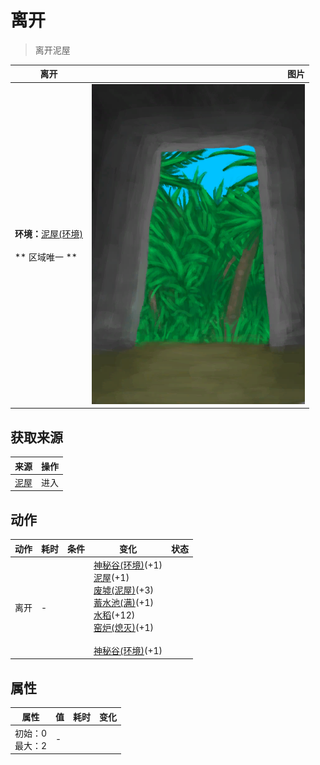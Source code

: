# 离开  
> 离开泥屋  
  
  离开  |   图片   
 ----  |  ----:   
 **环境：**[泥屋(环境)](Env_MudHutRuins.md)<br><br>** 区域唯一 **  |  ![](Sprite/MudHutExit.png)   
  
## 获取来源  
来源  |  操作  
----  |  ----  
[泥屋](MudHutEntranceRuins.md)  |  进入  
## 动作  
动作  |  耗时  |  条件  |  变化  |  状态  
----  |  ----  |  ----  |  ----  |  ----  
离开<br>  |  -  |    |  [神秘谷(环境)](Env_SecretValley.md)(+1)<br>[泥屋](MudHutEntranceRuins.md)(+1)<br>[废墟(泥屋)](Debris.md)(+3)<br>[蓄水池(满)](WaterReservoirFull.md)(+1)<br>[水稻](RicePlant.md)(+12)<br>[窑炉(熄灭)](KilnExtinguished.md)(+1)<br><br>[神秘谷(环境)](Env_SecretValley.md)(+1)<br>  |    
## 属性   
属性  |  值  |  耗时  |  变化  
----  |  ----  |  ----  |  ----  
  |  初始：0<br>最大：2  |  -  |    
